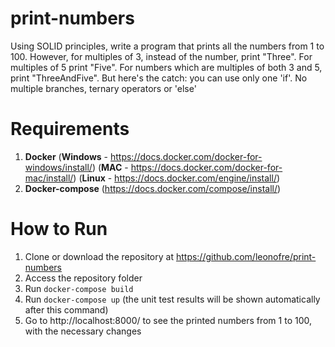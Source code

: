 # print-numbers
Using SOLID principles, write a program that prints all the numbers from 1 to 100. However, for multiples of 3, instead of the number, print "Three". For multiples of 5 print "Five". For numbers which are multiples of both 3 and 5, print "ThreeAndFive". But here's the catch: you can use only one 'if'. No multiple branches, ternary operators or 'else'

# Requirements
 1. **Docker** (**Windows** - https://docs.docker.com/docker-for-windows/install/) (**MAC** - https://docs.docker.com/docker-for-mac/install/) (**Linux** - https://docs.docker.com/engine/install/)
 2. **Docker-compose** (https://docs.docker.com/compose/install/)

# How to Run

 1. Clone or download the repository at https://github.com/leonofre/print-numbers
 2. Access the repository folder
 3. Run `docker-compose build`
 4. Run `docker-compose up` (the unit test results will be shown automatically after this command)
 5. Go to http://localhost:8000/ to see the printed numbers from 1 to 100, with the necessary changes
